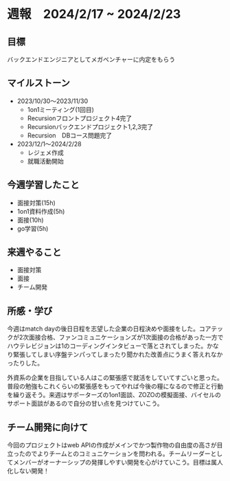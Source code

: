 # 週報　2024/2/17 ~ 2024/2/23

## 目標
バックエンドエンジニアとしてメガベンチャーに内定をもらう


## マイルストーン
- 2023/10/30〜2023/11/30
    - 1on1ミーティング(1回目)
    - Recursionフロントプロジェクト4完了
    - Recursionバックエンドプロジェクト1,2,3完了
    - Recursion　DBコース問題完了
- 2023/12/1〜2024/2/28
    - レジェメ作成
    - 就職活動開始


## 今週学習したこと
- 面接対策(15h)
- 1on1資料作成(5h)
- 面接(10h)
- go学習(5h)

## 来週やること
- 面接対策
- 面接
- チーム開発


## 所感・学び
今週はmatch dayの後日日程を志望した企業の日程決めや面接をした。コアテックが2次面接合格、ファンコミュニケーションズが1次面接の合格があった一方でハウテレビジョンは1のコーディングインタビューで落とされてしまった。かなり緊張してしまい序盤テンパってしまったり聞かれた改善点にうまく答えれなかったりした。

外資系の企業を目指している人はこの緊張感で就活をしていてすごいと思った。普段の勉強もこれくらいの緊張感をもってやれば今後の糧になるので修正と行動を繰り返そう。来週はサポーターズの1on1面談、ZOZOの模擬面接、バイセルのサポート面談があるので自分の甘い点を見つけていこう。

## チーム開発に向けて
今回のプロジェクトはweb APIの作成がメインでかつ製作物の自由度の高さが目立ったのでよりチームとのコミュニケーションを問われる。チームリーダーとしてメンバーがオーナーシップの発揮しやすい開発を心がけていこう。目標は属人化しない開発！

